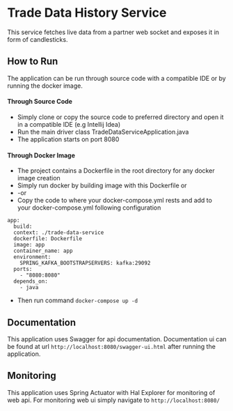 # Trade Data History Service
This service fetches live data from a partner web socket and exposes it in form of candlesticks.

## How to Run
The application can be run through source code with a compatible IDE or by running the docker image.

#### Through Source Code
- Simply clone or copy the source code to preferred directory and open it in a compatible IDE (e.g Intellij Idea)
- Run the main driver class TradeDataServiceApplication.java
- The application starts on port 8080

#### Through Docker Image
- The project contains a Dockerfile in the root directory for any docker image creation
- Simply run docker by building image with this Dockerfile or
- -or
- Copy the code to where your docker-compose.yml rests and add to your docker-compose.yml following configuration
```
app:
  build:
  context: ./trade-data-service
  dockerfile: Dockerfile
  image: app
  container_name: app
  environment:
    SPRING_KAFKA_BOOTSTRAPSERVERS: kafka:29092
  ports:
    - "8080:8080"
  depends_on:
    - java
```
- Then run command ```docker-compose up -d```

## Documentation
This application uses Swagger for api documentation. Documentation ui can be found at url ```http://localhost:8080/swagger-ui.html``` after running the application.

## Monitoring
This application uses Spring Actuator with Hal Explorer for monitoring of web api. For monitoring web ui simply navigate to ```http://localhost:8080/```
